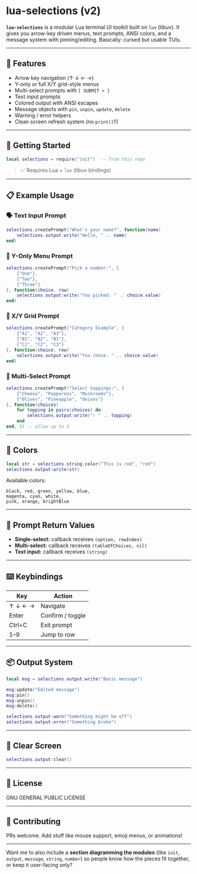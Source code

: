 # lua-selections (v2)

**`lua-selections`** is a modular Lua terminal UI toolkit built on `luv` (libuv). It gives you arrow-key driven menus, text prompts, ANSI colors, and a message system with pinning/editing. Basically: cursed but usable TUIs.

---

## 🔧 Features

* Arrow key navigation (↑ ↓ ← →)
* Y-only or full X/Y grid-style menus
* Multi-select prompts with `[ SUBMIT > ]`
* Text input prompts
* Colored output with ANSI escapes
* Message objects with `pin`, `unpin`, `update`, `delete`
* Warning / error helpers
* Clean screen refresh system (no `print()`!!)

---

## 🚀 Getting Started

```lua
local selections = require("init")  -- from this repo
```

> ✅ Requires Lua + `luv` (libuv bindings)

---

## 📋 Example Usage

### 🗣️ Text Input Prompt

```lua
selections.createPrompt("What's your name?", function(name)
    selections.output:write("Hello, " .. name)
end)
```

### 🔢 Y-Only Menu Prompt

```lua
selections.createPrompt("Pick a number:", {
    {"One"},
    {"Two"},
    {"Three"}
}, function(choice, row)
    selections.output:write("You picked: " .. choice.value)
end)
```

### 🎯 X/Y Grid Prompt

```lua
selections.createPrompt("Category Example", {
    {"A1", "A2", "A3"},
    {"B1", "B2", "B3"},
    {"C1", "C2", "C3"}
}, function(choice, row)
    selections.output:write("You chose: " .. choice.value)
end)
```

### 🧩 Multi-Select Prompt

```lua
selections.createPrompt("Select toppings:", {
    {"Cheese", "Pepperoni", "Mushrooms"},
    {"Olives", "Pineapple", "Onions"}
}, function(choices)
    for topping in pairs(choices) do
        selections.output:write("✓ " .. topping)
    end
end, 3) -- allow up to 3
```

---

## 🎨 Colors

```lua
local str = selections.string.color("This is red", "red")
selections.output:write(str)
```

Available colors:

```
black, red, green, yellow, blue,
magenta, cyan, white,
pink, orange, brightBlue
```

---

## 🧠 Prompt Return Values

* **Single-select:** callback receives `(option, rowIndex)`
* **Multi-select:** callback receives `(tableOfChoices, nil)`
* **Text input:** callback receives `(string)`

---

## ⌨️ Keybindings

| Key     | Action           |
| ------- | ---------------- |
| ↑ ↓ ← → | Navigate         |
| Enter   | Confirm / toggle |
| Ctrl+C  | Exit prompt      |
| 1–9     | Jump to row      |

---

## 📦 Output System

```lua
local msg = selections.output:write("Basic message")

msg:update("Edited message")
msg:pin()
msg:unpin()
msg:delete()

selections.output:warn("Something might be off")
selections.output:error("Something broke")
```

---

## 🧼 Clear Screen

```lua
selections.output:clear()
```

---

## 📝 License

GNU GENERAL PUBLIC LICENSE

---

## 🤝 Contributing

PRs welcome. Add stuff like mouse support, emoji menus, or animations!

---

Want me to also include a **section diagramming the modules** (like `init`, `output`, `message`, `string`, `number`) so people know how the pieces fit together, or keep it user-facing only?
